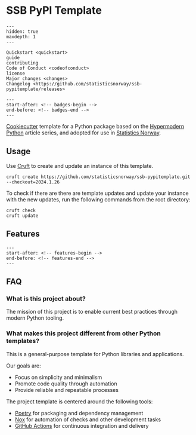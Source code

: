 # SSB PyPI Template

```{toctree}
---
hidden: true
maxdepth: 1
---

Quickstart <quickstart>
guide
contributing
Code of Conduct <codeofconduct>
license
Major changes <changes>
Changelog <https://github.com/statisticsnorway/ssb-pypitemplate/releases>
```

```{include} ../README.md
---
start-after: <!-- badges-begin -->
end-before: <!-- badges-end -->
---
```

[Cookiecutter] template for a Python package
based on the [Hypermodern Python] article series,
and adopted for use in [Statistics Norway].

## Usage

Use [Cruft](https://cruft.github.io/cruft/) to create and update an instance of this template.

```console
cruft create https://github.com/statisticsnorway/ssb-pypitemplate.git --checkout=2024.1.26
```

To check if there are there are template updates and update your instance with
the new updates, run the following commands from the root directory:

```console
cruft check
cruft update
```

## Features

```{include} ../README.md
---
start-after: <!-- features-begin -->
end-before: <!-- features-end -->
---
```

## FAQ

### What is this project about?

The mission of this project is to
enable current best practices
through modern Python tooling.

### What makes this project different from other Python templates?

This is a general-purpose template for Python libraries and applications.

Our goals are:

- Focus on simplicity and minimalism
- Promote code quality through automation
- Provide reliable and repeatable processes

The project template is centered around the following tools:

- [Poetry][1] for packaging and dependency management
- [Nox][2] for automation of checks and other development tasks
- [GitHub Actions][3] for continuous integration and delivery

[1]: https://python-poetry.org/
[2]: https://nox.thea.codes/
[3]: https://github.com/features/actions
[cookiecutter]: https://github.com/cookiecutter/cookiecutter
[hypermodern python]: https://medium.com/@cjolowicz/hypermodern-python-d44485d9d769
[hypermodernism]: https://en.wikipedia.org/wiki/Hypermodernism_(chess)
[retrofuturism]: https://en.wikipedia.org/wiki/Retrofuturism
[statistics norway]: https://www.ssb.no/
